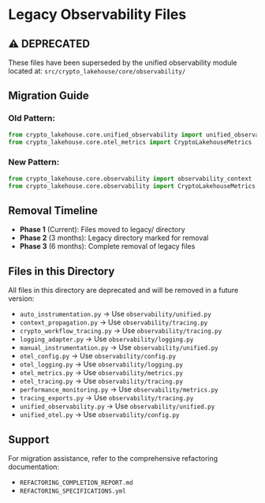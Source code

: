 # Legacy Observability Files

## ⚠️ DEPRECATED

These files have been superseded by the unified observability module located at:
`src/crypto_lakehouse/core/observability/`

## Migration Guide

### Old Pattern:
```python
from crypto_lakehouse.core.unified_observability import unified_observability_context
from crypto_lakehouse.core.otel_metrics import CryptoLakehouseMetrics
```

### New Pattern:
```python
from crypto_lakehouse.core.observability import observability_context
from crypto_lakehouse.core.observability import CryptoLakehouseMetrics
```

## Removal Timeline

- **Phase 1** (Current): Files moved to legacy/ directory
- **Phase 2** (3 months): Legacy directory marked for removal
- **Phase 3** (6 months): Complete removal of legacy files

## Files in this Directory

All files in this directory are deprecated and will be removed in a future version:

- `auto_instrumentation.py` → Use `observability/unified.py`
- `context_propagation.py` → Use `observability/tracing.py`
- `crypto_workflow_tracing.py` → Use `observability/tracing.py`
- `logging_adapter.py` → Use `observability/logging.py`
- `manual_instrumentation.py` → Use `observability/unified.py`
- `otel_config.py` → Use `observability/config.py`
- `otel_logging.py` → Use `observability/logging.py`
- `otel_metrics.py` → Use `observability/metrics.py`
- `otel_tracing.py` → Use `observability/tracing.py`
- `performance_monitoring.py` → Use `observability/metrics.py`
- `tracing_exports.py` → Use `observability/tracing.py`
- `unified_observability.py` → Use `observability/unified.py`
- `unified_otel.py` → Use `observability/config.py`

## Support

For migration assistance, refer to the comprehensive refactoring documentation:
- `REFACTORING_COMPLETION_REPORT.md`
- `REFACTORING_SPECIFICATIONS.yml`